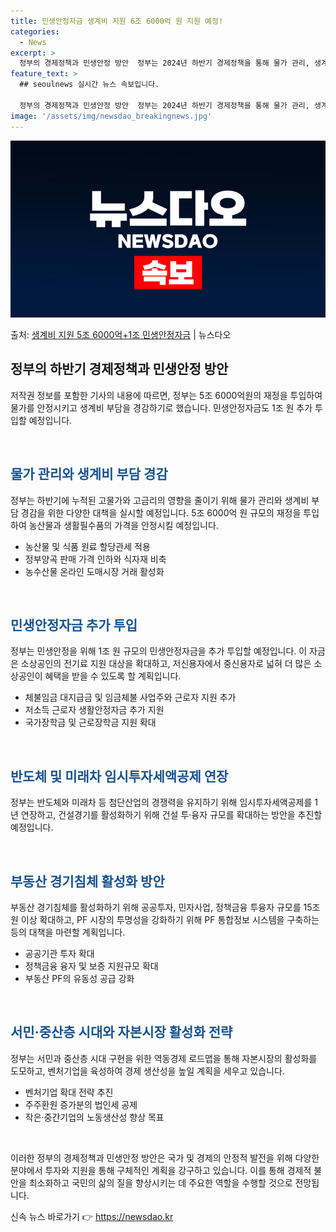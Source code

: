 ```yaml
---
title: 민생안정자금 생계비 지원 6조 6000억 원 지원 예정!
categories:
  - News
excerpt: >
  정부의 경제정책과 민생안정 방안  정부는 2024년 하반기 경제정책을 통해 물가 관리, 생계비 부담 경감, …
feature_text: >
  ## seoulnews 실시간 뉴스 속보입니다.

  정부의 경제정책과 민생안정 방안  정부는 2024년 하반기 경제정책을 통해 물가 관리, 생계비 부담 경감, …
image: '/assets/img/newsdao_breakingnews.jpg'
---
```


![뉴스다오 속보](/assets/img/newsdao_breakingnews.jpg)

<p>출처: <a href="https://newsdao.kr/4575" rel="dofollow">생계비 지원 5조 6000억+1조 민생안정자금</a> | 뉴스다오</p>

<h2 data-ke-size="size26">정부의 하반기 경제정책과 민생안정 방안</h2>저작권 정보를 포함한 기사의 내용에 따르면, 정부는 5조 6000억원의 재정을 투입하여 물가를 안정시키고 생계비 부담을 경감하기로 했습니다. 민생안정자금도 1조 원 추가 투입할 예정입니다.

<p data-ke-size="size16">&nbsp;</p>

<h2 data-ke-size="size24"><b><span style="color: #1a5490;">물가 관리와 생계비 부담 경감</span></b></h2>
정부는 하반기에 누적된 고물가와 고금리의 영향을 줄이기 위해 물가 관리와 생계비 부담 경감을 위한 다양한 대책을 실시할 예정입니다. 5조 6000억 원 규모의 재정을 투입하여 농산물과 생활필수품의 가격을 안정시킬 예정입니다.

<ul>
  <li>농산물 및 식품 원료 할당관세 적용</li>
  <li>정부양곡 판매 가격 인하와 식자재 비축</li>
  <li>농수산물 온라인 도매시장 거래 활성화</li>
</ul>

<p data-ke-size="size16">&nbsp;</p>

<h2 data-ke-size="size24"><b><span style="color: #1a5490;">민생안정자금 추가 투입</span></b></h2>
정부는 민생안정을 위해 1조 원 규모의 민생안정자금을 추가 투입할 예정입니다. 이 자금은 소상공인의 전기료 지원 대상을 확대하고, 저신용자에서 중신용자로 넓혀 더 많은 소상공인이 혜택을 받을 수 있도록 할 계획입니다.

<ul>
  <li>체불임금 대지급금 및 임금체불 사업주와 근로자 지원 추가</li>
  <li>저소득 근로자 생활안정자금 추가 지원</li>
  <li>국가장학금 및 근로장학금 지원 확대</li>
</ul>

<p data-ke-size="size16">&nbsp;</p>

<h2 data-ke-size="size24"><b><span style="color: #1a5490;">반도체 및 미래차 임시투자세액공제 연장</span></b></h2>
정부는 반도체와 미래차 등 첨단산업의 경쟁력을 유지하기 위해 임시투자세액공제를 1년 연장하고, 건설경기를 활성화하기 위해 건설 투·융자 규모를 확대하는 방안을 추진할 예정입니다.

<p data-ke-size="size16">&nbsp;</p>

<h2 data-ke-size="size24"><b><span style="color: #1a5490;">부동산 경기침체 활성화 방안</span></b></h2>
부동산 경기침체를 활성화하기 위해 공공투자, 민자사업, 정책금융 투융자 규모를 15조 원 이상 확대하고, PF 시장의 투명성을 강화하기 위해 PF 통합정보 시스템을 구축하는 등의 대책을 마련할 계획입니다.

<ul>
  <li>공공기관 투자 확대</li>
  <li>정책금융 융자 및 보증 지원규모 확대</li>
  <li>부동산 PF의 유동성 공급 강화</li>
</ul>

<p data-ke-size="size16">&nbsp;</p>

<h2 data-ke-size="size24"><b><span style="color: #1a5490;">서민·중산층 시대와 자본시장 활성화 전략</span></b></h2>
정부는 서민과 중산층 시대 구현을 위한 역동경제 로드맵을 통해 자본시장의 활성화를 도모하고, 벤처기업을 육성하여 경제 생산성을 높일 계획을 세우고 있습니다.

<ul>
  <li>벤처기업 확대 전략 추진</li>
  <li>주주환원 증가분의 법인세 공제</li>
  <li>작은·중간기업의 노동생산성 향상 목표</li>
</ul>

<p data-ke-size="size16">&nbsp;</p>

이러한 정부의 경제정책과 민생안정 방안은 국가 및 경제의 안정적 발전을 위해 다양한 분야에서 투자와 지원을 통해 구체적인 계획을 강구하고 있습니다. 이를 통해 경제적 불안을 최소화하고 국민의 삶의 질을 향상시키는 데 주요한 역할을 수행할 것으로 전망됩니다. 

신속 뉴스 바로가기 👉 <a href="https://newsdao.kr" rel="dofollow">https://newsdao.kr</a>


